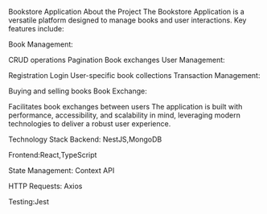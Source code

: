Bookstore Application
About the Project
The Bookstore Application is a versatile platform designed to manage books and user interactions. Key features include:

Book Management:

CRUD operations
Pagination
Book exchanges
User Management:

Registration
Login
User-specific book collections
Transaction Management:

Buying and selling books
Book Exchange:

Facilitates book exchanges between users
The application is built with performance, accessibility, and scalability in mind, leveraging modern technologies to deliver a robust user experience.

Technology Stack
Backend: NestJS,MongoDB

Frontend:React,TypeScript


State Management: Context API

HTTP Requests: Axios

Testing:Jest
